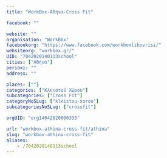 ```yaml
---
title: "WorkBox-Αθήνα-Cross Fit"

facebook: ""

website: ""
organisation: "WorkBox"
facebookorg: "https://www.facebook.com/workboxlikovrisi/"
websiteorg: "workbox.gr/"
UID: "7042020140113school"
cities: ["Αθήνα"]
perioxi: ""
address: ""

places: [""]
categories: ["Κλειστού Χώρου"]
subcategories: ["Cross Fit"]
categoryNoSLug: ["kleistou-xorou"]
subcategoriesNoSLug: ["crossfit"]

orgUID: "org14042020000333"

url: "workbox-athina-cross-fit/athina"
slug: "workbox-athina-cross-fit"
aliases:
    - /7042020140113school
---
```






